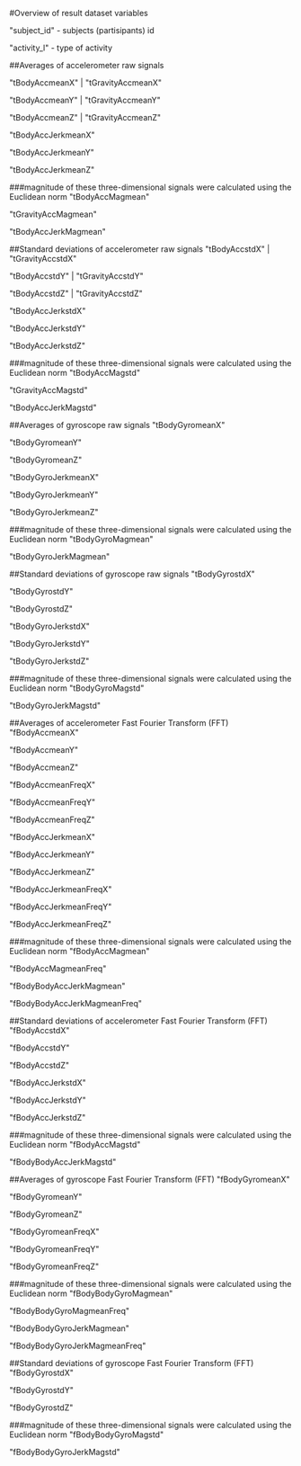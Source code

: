 #Overview of result dataset variables

"subject_id" - subjects (partisipants) id

"activity_l" - type of activity

##Averages of accelerometer raw signals

"tBodyAccmeanX" | "tGravityAccmeanX"

"tBodyAccmeanY" | "tGravityAccmeanY"

"tBodyAccmeanZ" | "tGravityAccmeanZ"


"tBodyAccJerkmeanX"

"tBodyAccJerkmeanY"

"tBodyAccJerkmeanZ"

###magnitude of these three-dimensional signals were calculated using the Euclidean norm
"tBodyAccMagmean" 


"tGravityAccMagmean"


"tBodyAccJerkMagmean" 




##Standard deviations of accelerometer raw signals
"tBodyAccstdX" | "tGravityAccstdX" 

"tBodyAccstdY" | "tGravityAccstdY" 

"tBodyAccstdZ" | "tGravityAccstdZ" 



"tBodyAccJerkstdX" 

"tBodyAccJerkstdY" 

"tBodyAccJerkstdZ" 

###magnitude of these three-dimensional signals were calculated using the Euclidean norm
"tBodyAccMagstd" 


"tGravityAccMagstd" 


"tBodyAccJerkMagstd" 






##Averages of gyroscope raw signals
"tBodyGyromeanX" 

"tBodyGyromeanY" 

"tBodyGyromeanZ" 



"tBodyGyroJerkmeanX" 

"tBodyGyroJerkmeanY" 

"tBodyGyroJerkmeanZ" 

###magnitude of these three-dimensional signals were calculated using the Euclidean norm
"tBodyGyroMagmean"


"tBodyGyroJerkMagmean"


 

##Standard deviations of gyroscope raw signals
"tBodyGyrostdX" 

"tBodyGyrostdY" 

"tBodyGyrostdZ" 


"tBodyGyroJerkstdX" 

"tBodyGyroJerkstdY" 

"tBodyGyroJerkstdZ" 

###magnitude of these three-dimensional signals were calculated using the Euclidean norm
"tBodyGyroMagstd" 


"tBodyGyroJerkMagstd" 




##Averages of accelerometer Fast Fourier Transform (FFT)
"fBodyAccmeanX" 

"fBodyAccmeanY" 

"fBodyAccmeanZ" 



"fBodyAccmeanFreqX" 

"fBodyAccmeanFreqY" 

"fBodyAccmeanFreqZ" 



"fBodyAccJerkmeanX" 

"fBodyAccJerkmeanY" 

"fBodyAccJerkmeanZ" 


"fBodyAccJerkmeanFreqX" 

"fBodyAccJerkmeanFreqY" 

"fBodyAccJerkmeanFreqZ" 

###magnitude of these three-dimensional signals were calculated using the Euclidean norm
"fBodyAccMagmean" 


"fBodyAccMagmeanFreq" 


"fBodyBodyAccJerkMagmean" 


"fBodyBodyAccJerkMagmeanFreq" 


##Standard deviations of accelerometer Fast Fourier Transform (FFT)
"fBodyAccstdX" 

"fBodyAccstdY" 

"fBodyAccstdZ" 


"fBodyAccJerkstdX" 

"fBodyAccJerkstdY" 

"fBodyAccJerkstdZ" 

###magnitude of these three-dimensional signals were calculated using the Euclidean norm
"fBodyAccMagstd" 


"fBodyBodyAccJerkMagstd" 


##Averages of gyroscope Fast Fourier Transform (FFT)
"fBodyGyromeanX" 

"fBodyGyromeanY" 

"fBodyGyromeanZ" 


"fBodyGyromeanFreqX" 

"fBodyGyromeanFreqY" 

"fBodyGyromeanFreqZ" 

###magnitude of these three-dimensional signals were calculated using the Euclidean norm
"fBodyBodyGyroMagmean" 

"fBodyBodyGyroMagmeanFreq" 

"fBodyBodyGyroJerkMagmean" 

"fBodyBodyGyroJerkMagmeanFreq"


##Standard deviations of gyroscope Fast Fourier Transform (FFT)
"fBodyGyrostdX" 

"fBodyGyrostdY" 

"fBodyGyrostdZ" 


###magnitude of these three-dimensional signals were calculated using the Euclidean norm
"fBodyBodyGyroMagstd" 



"fBodyBodyGyroJerkMagstd" 
